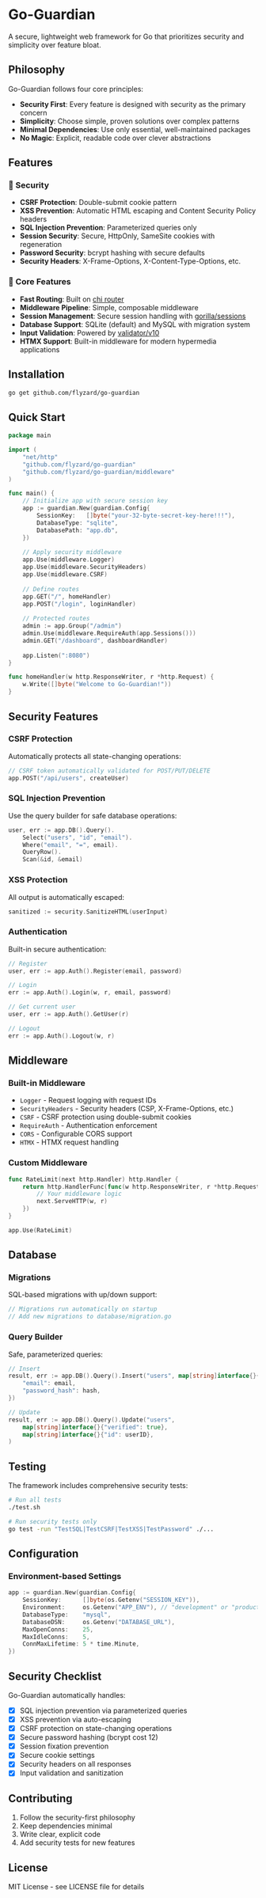 # Go-Guardian

A secure, lightweight web framework for Go that prioritizes security and simplicity over feature bloat.

## Philosophy

Go-Guardian follows four core principles:
- **Security First**: Every feature is designed with security as the primary concern
- **Simplicity**: Choose simple, proven solutions over complex patterns
- **Minimal Dependencies**: Use only essential, well-maintained packages
- **No Magic**: Explicit, readable code over clever abstractions

## Features

### 🔐 Security
- **CSRF Protection**: Double-submit cookie pattern
- **XSS Prevention**: Automatic HTML escaping and Content Security Policy headers
- **SQL Injection Prevention**: Parameterized queries only
- **Session Security**: Secure, HttpOnly, SameSite cookies with regeneration
- **Password Security**: bcrypt hashing with secure defaults
- **Security Headers**: X-Frame-Options, X-Content-Type-Options, etc.

### 🚀 Core Features
- **Fast Routing**: Built on [chi router](https://github.com/go-chi/chi)
- **Middleware Pipeline**: Simple, composable middleware
- **Session Management**: Secure session handling with [gorilla/sessions](https://github.com/gorilla/sessions)
- **Database Support**: SQLite (default) and MySQL with migration system
- **Input Validation**: Powered by [validator/v10](https://github.com/go-playground/validator)
- **HTMX Support**: Built-in middleware for modern hypermedia applications

## Installation

```bash
go get github.com/flyzard/go-guardian
```

## Quick Start

```go
package main

import (
    "net/http"
    "github.com/flyzard/go-guardian"
    "github.com/flyzard/go-guardian/middleware"
)

func main() {
    // Initialize app with secure session key
    app := guardian.New(guardian.Config{
        SessionKey:   []byte("your-32-byte-secret-key-here!!!"),
        DatabaseType: "sqlite",
        DatabasePath: "app.db",
    })
    
    // Apply security middleware
    app.Use(middleware.Logger)
    app.Use(middleware.SecurityHeaders)
    app.Use(middleware.CSRF)
    
    // Define routes
    app.GET("/", homeHandler)
    app.POST("/login", loginHandler)
    
    // Protected routes
    admin := app.Group("/admin")
    admin.Use(middleware.RequireAuth(app.Sessions()))
    admin.GET("/dashboard", dashboardHandler)
    
    app.Listen(":8080")
}

func homeHandler(w http.ResponseWriter, r *http.Request) {
    w.Write([]byte("Welcome to Go-Guardian!"))
}
```

## Security Features

### CSRF Protection
Automatically protects all state-changing operations:
```go
// CSRF token automatically validated for POST/PUT/DELETE
app.POST("/api/users", createUser)
```

### SQL Injection Prevention
Use the query builder for safe database operations:
```go
user, err := app.DB().Query().
    Select("users", "id", "email").
    Where("email", "=", email).
    QueryRow().
    Scan(&id, &email)
```

### XSS Protection
All output is automatically escaped:
```go
sanitized := security.SanitizeHTML(userInput)
```

### Authentication
Built-in secure authentication:
```go
// Register
user, err := app.Auth().Register(email, password)

// Login
err := app.Auth().Login(w, r, email, password)

// Get current user
user, err := app.Auth().GetUser(r)

// Logout
err := app.Auth().Logout(w, r)
```

## Middleware

### Built-in Middleware
- `Logger` - Request logging with request IDs
- `SecurityHeaders` - Security headers (CSP, X-Frame-Options, etc.)
- `CSRF` - CSRF protection using double-submit cookies
- `RequireAuth` - Authentication enforcement
- `CORS` - Configurable CORS support
- `HTMX` - HTMX request handling

### Custom Middleware
```go
func RateLimit(next http.Handler) http.Handler {
    return http.HandlerFunc(func(w http.ResponseWriter, r *http.Request) {
        // Your middleware logic
        next.ServeHTTP(w, r)
    })
}

app.Use(RateLimit)
```

## Database

### Migrations
SQL-based migrations with up/down support:
```go
// Migrations run automatically on startup
// Add new migrations to database/migration.go
```

### Query Builder
Safe, parameterized queries:
```go
// Insert
result, err := app.DB().Query().Insert("users", map[string]interface{}{
    "email": email,
    "password_hash": hash,
})

// Update
result, err := app.DB().Query().Update("users", 
    map[string]interface{}{"verified": true},
    map[string]interface{}{"id": userID},
)
```

## Testing

The framework includes comprehensive security tests:
```bash
# Run all tests
./test.sh

# Run security tests only
go test -run "TestSQL|TestCSRF|TestXSS|TestPassword" ./...
```

## Configuration

### Environment-based Settings
```go
app := guardian.New(guardian.Config{
    SessionKey:      []byte(os.Getenv("SESSION_KEY")),
    Environment:     os.Getenv("APP_ENV"), // "development" or "production"
    DatabaseType:    "mysql",
    DatabaseDSN:     os.Getenv("DATABASE_URL"),
    MaxOpenConns:    25,
    MaxIdleConns:    5,
    ConnMaxLifetime: 5 * time.Minute,
})
```

## Security Checklist

Go-Guardian automatically handles:
- [x] SQL injection prevention via parameterized queries
- [x] XSS prevention via auto-escaping
- [x] CSRF protection on state-changing operations  
- [x] Secure password hashing (bcrypt cost 12)
- [x] Session fixation prevention
- [x] Secure cookie settings
- [x] Security headers on all responses
- [x] Input validation and sanitization

## Contributing

1. Follow the security-first philosophy
2. Keep dependencies minimal
3. Write clear, explicit code
4. Add security tests for new features

## License

MIT License - see LICENSE file for details

